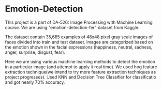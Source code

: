 # Emotion-Detection
This project is a part of DA-526: Image Processing with Machine Learning course. We are using "emotion-detection-fer" dataset from Kaggle. 

The dataset contain 35,685 examples of 48x48 pixel gray scale images of faces divided into train and test dataset. Images are categorized based on the emotion shown in the facial expressions (happiness, neutral, sadness, anger, surprise, disgust, fear).

Here we are using various machine learning methods to detect the emotion in a particular image (and attempt to apply it real time). We used hog feature extraction technique(we intend to try more feature extraction techniques as project progresses). Used KNN and Decision Tree Classifier for classificatio and got nearly 70% accuracy.
